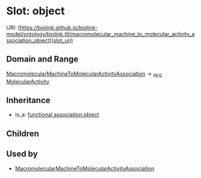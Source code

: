 # Slot: object




URI: [https://biolink.github.io/biolink-model/ontology/biolink.ttl/macromolecular_machine_to_molecular_activity_association_object](slot_uri)
## Domain and Range

[MacromolecularMachineToMolecularActivityAssociation](MacromolecularMachineToMolecularActivityAssociation.md) ->  <sub>REQ</sub> [MolecularActivity](MolecularActivity.md)
## Inheritance

 *  is_a: [functional association.object](functional_association_object.md)
## Children

## Used by

 * [MacromolecularMachineToMolecularActivityAssociation](MacromolecularMachineToMolecularActivityAssociation.md)
